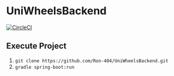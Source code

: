 # UniWheelsBackend 

[![CircleCI](https://circleci.com/gh/Ron-404/UniWheelsBackend.svg?style=svg)](https://app.circleci.com/pipelines/github/Ron-404/UniWheelsBackend)

## Execute Project

1. `git clone https://github.com/Ron-404/UniWheelsBackend.git`
2. `gradle spring-boot:run`  
